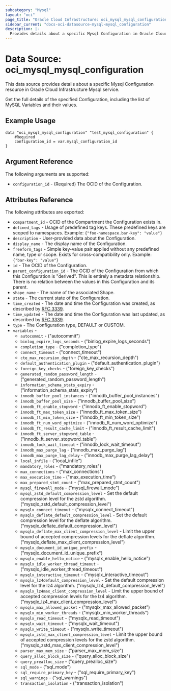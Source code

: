 ```yaml
---
subcategory: "Mysql"
layout: "oci"
page_title: "Oracle Cloud Infrastructure: oci_mysql_mysql_configuration"
sidebar_current: "docs-oci-datasource-mysql-mysql_configuration"
description: |-
  Provides details about a specific Mysql Configuration in Oracle Cloud Infrastructure Mysql service
---
```


# Data Source: oci_mysql_mysql_configuration
This data source provides details about a specific Mysql Configuration resource in Oracle Cloud Infrastructure Mysql service.

Get the full details of the specified Configuration, including the list of MySQL Variables and their values.


## Example Usage

```hcl
data "oci_mysql_mysql_configuration" "test_mysql_configuration" {
	#Required
	configuration_id = var.mysql_configuration_id
}
```

## Argument Reference

The following arguments are supported:

* `configuration_id` - (Required) The OCID of the Configuration.


## Attributes Reference

The following attributes are exported:

* `compartment_id` - OCID of the Compartment the Configuration exists in.
* `defined_tags` - Usage of predefined tag keys. These predefined keys are scoped to namespaces. Example: `{"foo-namespace.bar-key": "value"}` 
* `description` - User-provided data about the Configuration.
* `display_name` - The display name of the Configuration.
* `freeform_tags` - Simple key-value pair applied without any predefined name, type or scope. Exists for cross-compatibility only. Example: `{"bar-key": "value"}` 
* `id` - The OCID of the Configuration.
* `parent_configuration_id` - The OCID of the Configuration from which this Configuration is "derived". This is entirely a metadata relationship. There is no relation between the values in this Configuration and its parent. 
* `shape_name` - The name of the associated Shape.
* `state` - The current state of the Configuration.
* `time_created` - The date and time the Configuration was created, as described by [RFC 3339](https://tools.ietf.org/rfc/rfc3339).
* `time_updated` - The date and time the Configuration was last updated, as described by [RFC 3339](https://tools.ietf.org/rfc/rfc3339).
* `type` - The Configuration type, DEFAULT or CUSTOM.
* `variables` - 
	* `autocommit` - ("autocommit")
	* `binlog_expire_logs_seconds` - ("binlog_expire_logs_seconds")
	* `completion_type` - ("completion_type")
	* `connect_timeout` - ("connect_timeout")
	* `cte_max_recursion_depth` - ("cte_max_recursion_depth")
	* `default_authentication_plugin` - ("default_authentication_plugin")
	* `foreign_key_checks` - ("foreign_key_checks")
	* `generated_random_password_length` - ("generated_random_password_length")
	* `information_schema_stats_expiry` - ("information_schema_stats_expiry")
	* `innodb_buffer_pool_instances` - ("innodb_buffer_pool_instances")
	* `innodb_buffer_pool_size` - ("innodb_buffer_pool_size")
	* `innodb_ft_enable_stopword` - ("innodb_ft_enable_stopword")
	* `innodb_ft_max_token_size` - ("innodb_ft_max_token_size")
	* `innodb_ft_min_token_size` - ("innodb_ft_min_token_size")
	* `innodb_ft_num_word_optimize` - ("innodb_ft_num_word_optimize")
	* `innodb_ft_result_cache_limit` - ("innodb_ft_result_cache_limit")
	* `innodb_ft_server_stopword_table` - ("innodb_ft_server_stopword_table")
	* `innodb_lock_wait_timeout` - ("innodb_lock_wait_timeout")
	* `innodb_max_purge_lag` - ("innodb_max_purge_lag")
	* `innodb_max_purge_lag_delay` - ("innodb_max_purge_lag_delay")
	* `local_infile` - ("local_infile")
	* `mandatory_roles` - ("mandatory_roles")
	* `max_connections` - ("max_connections")
	* `max_execution_time` - ("max_execution_time")
	* `max_prepared_stmt_count` - ("max_prepared_stmt_count")
	* `mysql_firewall_mode` - ("mysql_firewall_mode")
	* `mysql_zstd_default_compression_level` - Set the default compression level for the zstd algorithm. ("mysqlx_zstd_default_compression_level")
	* `mysqlx_connect_timeout` - ("mysqlx_connect_timeout")
	* `mysqlx_deflate_default_compression_level` - Set the default compression level for the deflate algorithm. ("mysqlx_deflate_default_compression_level")
	* `mysqlx_deflate_max_client_compression_level` - Limit the upper bound of accepted compression levels for the deflate algorithm. ("mysqlx_deflate_max_client_compression_level")
	* `mysqlx_document_id_unique_prefix` - ("mysqlx_document_id_unique_prefix")
	* `mysqlx_enable_hello_notice` - ("mysqlx_enable_hello_notice")
	* `mysqlx_idle_worker_thread_timeout` - ("mysqlx_idle_worker_thread_timeout")
	* `mysqlx_interactive_timeout` - ("mysqlx_interactive_timeout")
	* `mysqlx_lz4default_compression_level` - Set the default compression level for the lz4 algorithm. ("mysqlx_lz4_default_compression_level")
	* `mysqlx_lz4max_client_compression_level` - Limit the upper bound of accepted compression levels for the lz4 algorithm. ("mysqlx_lz4_max_client_compression_level")
	* `mysqlx_max_allowed_packet` - ("mysqlx_max_allowed_packet")
	* `mysqlx_min_worker_threads` - ("mysqlx_min_worker_threads")
	* `mysqlx_read_timeout` - ("mysqlx_read_timeout")
	* `mysqlx_wait_timeout` - ("mysqlx_wait_timeout")
	* `mysqlx_write_timeout` - ("mysqlx_write_timeout")
	* `mysqlx_zstd_max_client_compression_level` - Limit the upper bound of accepted compression levels for the zstd algorithm. ("mysqlx_zstd_max_client_compression_level")
	* `parser_max_mem_size` - ("parser_max_mem_size")
	* `query_alloc_block_size` - ("query_alloc_block_size")
	* `query_prealloc_size` - ("query_prealloc_size")
	* `sql_mode` - ("sql_mode")
	* `sql_require_primary_key` - ("sql_require_primary_key")
	* `sql_warnings` - ("sql_warnings")
	* `transaction_isolation` - ("transaction_isolation")

